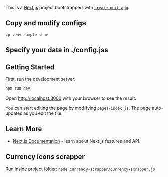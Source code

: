 This is a [Next.js](https://nextjs.org/) project bootstrapped with [`create-next-app`](https://github.com/vercel/next.js/tree/canary/packages/create-next-app).

## Copy and modify configs

```
cp .env-sample .env
```

## Specify your data in ./config.jss

## Getting Started

First, run the development server:

```bash
npm run dev
```

Open [http://localhost:3000](http://localhost:3000) with your browser to see the result.

You can start editing the page by modifying `pages/index.js`. The page auto-updates as you edit the file.

## Learn More

- [Next.js Documentation](https://nextjs.org/docs) - learn about Next.js features and API.


## Currency icons scrapper
Run inside project folder: `node currency-scrapper/currency-scrapper.js`
